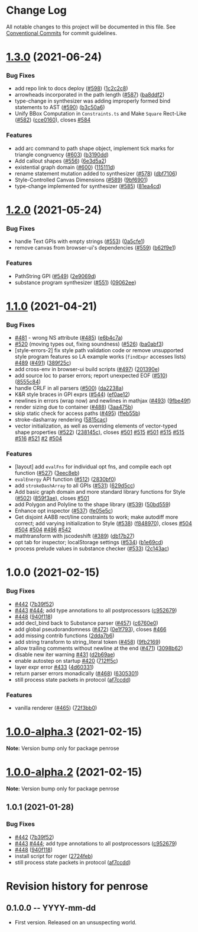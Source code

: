 # Change Log

All notable changes to this project will be documented in this file.
See [Conventional Commits](https://conventionalcommits.org) for commit guidelines.

# [1.3.0](https://github.com/penrose/penrose/compare/v1.2.0...v1.3.0) (2021-06-24)


### Bug Fixes

* add repo link to docs deploy ([#598](https://github.com/penrose/penrose/issues/598)) ([1c2c2c8](https://github.com/penrose/penrose/commit/1c2c2c8bea493ced5ab52f38466284f989be5743))
* arrowheads incorporated in the path length ([#587](https://github.com/penrose/penrose/issues/587)) ([ba8ddf2](https://github.com/penrose/penrose/commit/ba8ddf2dab3e43d5bbfccdaf69042300b3a97562))
* type-change in synthesizer was adding improperly formed bind statements to AST ([#590](https://github.com/penrose/penrose/issues/590)) ([b3c50a6](https://github.com/penrose/penrose/commit/b3c50a69856c7646b76dbf6a730bee30787eb3d1))
* Unify BBox Computation in `Constraints.ts` and Make `Square` Rect-Like ([#582](https://github.com/penrose/penrose/issues/582)) ([cce0160](https://github.com/penrose/penrose/commit/cce01603f97dd1937467bca1e79a4d6c660cc2d2)), closes [#584](https://github.com/penrose/penrose/issues/584)


### Features

* add arc command to path shape object, implement tick marks for triangle congruency ([#603](https://github.com/penrose/penrose/issues/603)) ([b3190dd](https://github.com/penrose/penrose/commit/b3190ddb422d4c19aeae1d8a78af59186378cf78))
* Add callout shapes ([#556](https://github.com/penrose/penrose/issues/556)) ([6e3d5a2](https://github.com/penrose/penrose/commit/6e3d5a24eeba981ed857c936c81425da7a2bbc76))
* existential graph domain ([#600](https://github.com/penrose/penrose/issues/600)) ([115111d](https://github.com/penrose/penrose/commit/115111d2f6e8f3b9004c1669c3236f18c69c16ab))
* rename statement mutation added to synthesizer ([#578](https://github.com/penrose/penrose/issues/578)) ([dbf7106](https://github.com/penrose/penrose/commit/dbf710646bcaad9f0e3142388ae4759ca6b3a740))
* Style-Controlled Canvas Dimensions ([#589](https://github.com/penrose/penrose/issues/589)) ([9bf6901](https://github.com/penrose/penrose/commit/9bf6901c3e246bd00f2cab470aa17088595fbf77))
* type-change implemented for synthesizer ([#585](https://github.com/penrose/penrose/issues/585)) ([81ea4cd](https://github.com/penrose/penrose/commit/81ea4cd0237ee2b811e46cc14352abd8c29b353a))





# [1.2.0](https://github.com/penrose/penrose/compare/v1.1.0...v1.2.0) (2021-05-24)

### Bug Fixes

- handle Text GPIs with empty strings ([#553](https://github.com/penrose/penrose/issues/553)) ([0a5cfe1](https://github.com/penrose/penrose/commit/0a5cfe19c74c07607b8f5a47bea6e4f34f4cdf99))
- remove canvas from browser-ui's dependencies ([#559](https://github.com/penrose/penrose/issues/559)) ([b62f9e1](https://github.com/penrose/penrose/commit/b62f9e1f0ae88a9f7c395324d545bea232ee06c5))

### Features

- PathString GPI ([#549](https://github.com/penrose/penrose/issues/549)) ([2e9069d](https://github.com/penrose/penrose/commit/2e9069d7c14436226029b5e0ae2050b2dc6c205c))
- substance program synthesizer ([#551](https://github.com/penrose/penrose/issues/551)) ([09062ee](https://github.com/penrose/penrose/commit/09062eee7bd027396905958cf009305fcc8aa6f6))

# [1.1.0](https://github.com/penrose/penrose/compare/v1.0.0...v1.1.0) (2021-04-21)

### Bug Fixes

- [#481](https://github.com/penrose/penrose/issues/481) - wrong NS attribute ([#485](https://github.com/penrose/penrose/issues/485)) ([e6b4c7a](https://github.com/penrose/penrose/commit/e6b4c7ae252f6789c8145dbe0699a608f4f00490))
- [#520](https://github.com/penrose/penrose/issues/520) (moving types out, fixing soundness) ([#526](https://github.com/penrose/penrose/issues/526)) ([ba0abf3](https://github.com/penrose/penrose/commit/ba0abf3fb666beea4d6e85f60d9cf6840d668dba))
- [style-errors-2] fix style path validation code or remove unsupported style program features so LA example works (`findExpr` accesses lists) [#489](https://github.com/penrose/penrose/issues/489) ([#491](https://github.com/penrose/penrose/issues/491)) ([389f25c](https://github.com/penrose/penrose/commit/389f25c37d74a59155b8df23941a1ff9fc001012))
- add cross-env in browser-ui build scripts ([#497](https://github.com/penrose/penrose/issues/497)) ([201390e](https://github.com/penrose/penrose/commit/201390e99a4f2ca919b924b86685cbffd006295e))
- add source loc to parser errors; report unexpected EOF ([#510](https://github.com/penrose/penrose/issues/510)) ([8555c84](https://github.com/penrose/penrose/commit/8555c84a3a94ddca5930e8d012168de75c68599d))
- handle CRLF in all parsers ([#500](https://github.com/penrose/penrose/issues/500)) ([da2238a](https://github.com/penrose/penrose/commit/da2238a0e44c380daa59ecf3e6ee6737a8a74d76))
- K&R style braces in GPI exprs ([#544](https://github.com/penrose/penrose/issues/544)) ([ef0ae12](https://github.com/penrose/penrose/commit/ef0ae12d6244ec7689a5e3ae9ad03829ebe61115))
- newlines in errors (wrap now) and newlines in mathjax ([#493](https://github.com/penrose/penrose/issues/493)) ([9fbe49f](https://github.com/penrose/penrose/commit/9fbe49f27cd90500f27e20bdb1010692795d171a))
- render sizing due to container ([#488](https://github.com/penrose/penrose/issues/488)) ([3aa475b](https://github.com/penrose/penrose/commit/3aa475b6661b705f04ebaa7b5a9a92a73d65105d))
- skip static check for access paths ([#495](https://github.com/penrose/penrose/issues/495)) ([ffeb55b](https://github.com/penrose/penrose/commit/ffeb55be7df0323e52e312edf17c0fb29b68517d))
- stroke-dasharray rendering ([5815cac](https://github.com/penrose/penrose/commit/5815cac5dc4079226bcc671b0214262138f669b9))
- vector initialization, as well as overriding elements of vector-typed shape properties ([#522](https://github.com/penrose/penrose/issues/522)) ([238145c](https://github.com/penrose/penrose/commit/238145ce1073804dc5ca6ab470b94e555fca3c3e)), closes [#501](https://github.com/penrose/penrose/issues/501) [#515](https://github.com/penrose/penrose/issues/515) [#501](https://github.com/penrose/penrose/issues/501) [#515](https://github.com/penrose/penrose/issues/515) [#515](https://github.com/penrose/penrose/issues/515) [#516](https://github.com/penrose/penrose/issues/516) [#521](https://github.com/penrose/penrose/issues/521) [#2](https://github.com/penrose/penrose/issues/2) [#504](https://github.com/penrose/penrose/issues/504)

### Features

- [layout] add `evalFns` for individual opt fns, and compile each opt function ([#527](https://github.com/penrose/penrose/issues/527)) ([3eec8eb](https://github.com/penrose/penrose/commit/3eec8ebe93870e9ab4ffd6fef26e1f3ac2995c05))
- `evalEnergy` API function ([#512](https://github.com/penrose/penrose/issues/512)) ([2830bf0](https://github.com/penrose/penrose/commit/2830bf0f30a69f53e4928cce0882747764ecaa6e))
- add `strokeDashArray` to all GPIs ([#531](https://github.com/penrose/penrose/issues/531)) ([629d5cc](https://github.com/penrose/penrose/commit/629d5cc469ae3c7ccc2f63c7935c37cc51ff8359))
- Add basic graph domain and more standard library functions for Style ([#502](https://github.com/penrose/penrose/issues/502)) ([859f3ae](https://github.com/penrose/penrose/commit/859f3aefed035136278cf92dc93aa493973125a5)), closes [#501](https://github.com/penrose/penrose/issues/501)
- add Polygon and Polyline to the shape library ([#539](https://github.com/penrose/penrose/issues/539)) ([50bd559](https://github.com/penrose/penrose/commit/50bd55988420569b0aef732b3fd5f336a2ec6121))
- Enhance opt inspector ([#537](https://github.com/penrose/penrose/issues/537)) ([fe05e5c](https://github.com/penrose/penrose/commit/fe05e5c4fbe1e26e10448eaadc1e7025cd86203a))
- Get disjoint AABB rect/line constraints to work; make autodiff more correct; add varying initialization to Style ([#538](https://github.com/penrose/penrose/issues/538)) ([f848970](https://github.com/penrose/penrose/commit/f848970907e0bd484095d6b1188f5fc851dfe4f2)), closes [#504](https://github.com/penrose/penrose/issues/504) [#504](https://github.com/penrose/penrose/issues/504) [#504](https://github.com/penrose/penrose/issues/504) [#496](https://github.com/penrose/penrose/issues/496) [#542](https://github.com/penrose/penrose/issues/542)
- mathtransform with jscodeshift ([#389](https://github.com/penrose/penrose/issues/389)) ([db17b27](https://github.com/penrose/penrose/commit/db17b278bebe04f70d8e8c8135189d403f67aa2e))
- opt tab for inspector; localStorage settings ([#534](https://github.com/penrose/penrose/issues/534)) ([b1e69cd](https://github.com/penrose/penrose/commit/b1e69cd19c0817a32cf74b1b62c6b02b09139a06))
- process prelude values in substance checker ([#533](https://github.com/penrose/penrose/issues/533)) ([2c143ac](https://github.com/penrose/penrose/commit/2c143ac39a5d3ef84ee8277457bfa3460d45d255))

# 1.0.0 (2021-02-15)

### Bug Fixes

- [#442](https://github.com/penrose/penrose/issues/442) ([7b39f52](https://github.com/penrose/penrose/commit/7b39f5234448220db0a9ecd37b806ce5ff914032))
- [#443](https://github.com/penrose/penrose/issues/443) [#444](https://github.com/penrose/penrose/issues/444); add type annotations to all postprocessors ([c952679](https://github.com/penrose/penrose/commit/c952679db4755048d243d7c86d35433c0a9a5d30))
- [#448](https://github.com/penrose/penrose/issues/448) ([940f118](https://github.com/penrose/penrose/commit/940f118f3c705c09d1c891dbd031d8ca4b7b155c))
- add decl_bind back to Substance parser ([#457](https://github.com/penrose/penrose/issues/457)) ([c6760e0](https://github.com/penrose/penrose/commit/c6760e0d034f7a3c7509cae806a3fa39a5ee1a96))
- add global pseudorandomness ([#472](https://github.com/penrose/penrose/issues/472)) ([0e1f793](https://github.com/penrose/penrose/commit/0e1f7937b6b611d63ca2cec558f7053218698167)), closes [#466](https://github.com/penrose/penrose/issues/466)
- add missing contrib functions ([2dda7b6](https://github.com/penrose/penrose/commit/2dda7b6e1545ec92c37fbe41f507b0f9cffd57f4))
- add string transform to string_literal token ([#458](https://github.com/penrose/penrose/issues/458)) ([9fb2169](https://github.com/penrose/penrose/commit/9fb2169910ec5194fdc2a8e95417ccd6006129aa))
- allow trailing comments without newline at the end ([#471](https://github.com/penrose/penrose/issues/471)) ([3098b62](https://github.com/penrose/penrose/commit/3098b628ffb77576251e3ffdc7d1dff99d63b112))
- disable new iter warning [#431](https://github.com/penrose/penrose/issues/431) ([d2b69ae](https://github.com/penrose/penrose/commit/d2b69ae49dd489aa3557cee2fba030ec5f417537))
- enable autostep on startup [#420](https://github.com/penrose/penrose/issues/420) ([712ff5c](https://github.com/penrose/penrose/commit/712ff5c82544eb0fef5060aee9d57aa9ef76152c))
- layer expr error [#433](https://github.com/penrose/penrose/issues/433) ([4d60331](https://github.com/penrose/penrose/commit/4d60331566bd44eca7f32a908b89695d72410948))
- return parser errors monadically ([#468](https://github.com/penrose/penrose/issues/468)) ([6305301](https://github.com/penrose/penrose/commit/6305301dbcd66a6eee41fd771a29eb2c8604cc9c))
- still process state packets in protocol ([af7ccdd](https://github.com/penrose/penrose/commit/af7ccdd41beac5a331f76ff8d052a1a127458905))

### Features

- vanilla renderer ([#465](https://github.com/penrose/penrose/issues/465)) ([72f3bb0](https://github.com/penrose/penrose/commit/72f3bb0b1569e1debe97f515105e8fd32a3118b5))

# [1.0.0-alpha.3](https://github.com/penrose/penrose/compare/v1.0.0-alpha.2...v1.0.0-alpha.3) (2021-02-15)

**Note:** Version bump only for package penrose

# [1.0.0-alpha.2](https://github.com/penrose/penrose/compare/v1.0.0-alpha.1...v1.0.0-alpha.2) (2021-02-15)

**Note:** Version bump only for package penrose

## 1.0.1 (2021-01-28)

### Bug Fixes

- [#442](https://github.com/penrose/penrose/issues/442) ([7b39f52](https://github.com/penrose/penrose/commit/7b39f5234448220db0a9ecd37b806ce5ff914032))
- [#443](https://github.com/penrose/penrose/issues/443) [#444](https://github.com/penrose/penrose/issues/444); add type annotations to all postprocessors ([c952679](https://github.com/penrose/penrose/commit/c952679db4755048d243d7c86d35433c0a9a5d30))
- [#448](https://github.com/penrose/penrose/issues/448) ([940f118](https://github.com/penrose/penrose/commit/940f118f3c705c09d1c891dbd031d8ca4b7b155c))
- install script for roger ([2724feb](https://github.com/penrose/penrose/commit/2724feb19d5ff2c4697a8da563b91e330857091d))
- still process state packets in protocol ([af7ccdd](https://github.com/penrose/penrose/commit/af7ccdd41beac5a331f76ff8d052a1a127458905))

# Revision history for penrose

## 0.1.0.0 -- YYYY-mm-dd

- First version. Released on an unsuspecting world.
